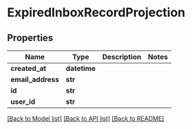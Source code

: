 # ExpiredInboxRecordProjection

## Properties
Name | Type | Description | Notes
------------ | ------------- | ------------- | -------------
**created_at** | **datetime** |  | 
**email_address** | **str** |  | 
**id** | **str** |  | 
**user_id** | **str** |  | 

[[Back to Model list]](../README.md#documentation-for-models) [[Back to API list]](../README.md#documentation-for-api-endpoints) [[Back to README]](../README.md)


